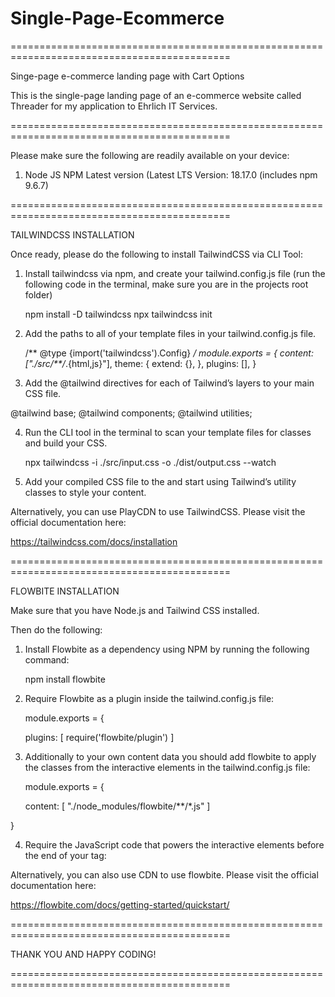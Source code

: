 # Single-Page-Ecommerce

============================================================================================

Singe-page e-commerce landing page with Cart Options 

This is the single-page landing page of an e-commerce website called Threader for my application to Ehrlich IT Services.

============================================================================================

Please make sure the following are readily available on your device:

1. Node JS NPM Latest version (Latest LTS Version: 18.17.0 (includes npm 9.6.7)

============================================================================================

TAILWINDCSS INSTALLATION

Once ready, please do the following to install TailwindCSS via CLI Tool:

1. Install tailwindcss via npm, and create your tailwind.config.js file (run the following code in the terminal, make sure you are in the projects root folder)

   npm install -D tailwindcss
   npx tailwindcss init

2. Add the paths to all of your template files in your tailwind.config.js file.
       
    /** @type {import('tailwindcss').Config} */
    module.exports = {
      content: ["./src/**/*.{html,js}"],
      theme: {
        extend: {},
      },
      plugins: [],
    }

3. Add the @tailwind directives for each of Tailwind’s layers to your main CSS file.

  @tailwind base;
  @tailwind components;
  @tailwind utilities;

4. Run the CLI tool in the terminal to scan your template files for classes and build your CSS.

   npx tailwindcss -i ./src/input.css -o ./dist/output.css --watch

5. Add your compiled CSS file to the <head> and start using Tailwind’s utility classes to style your content.

Alternatively, you can use PlayCDN to use TailwindCSS. Please visit the official documentation here:

https://tailwindcss.com/docs/installation


============================================================================================

FLOWBITE INSTALLATION

Make sure that you have Node.js and Tailwind CSS installed.

Then do the following:

1. Install Flowbite as a dependency using NPM by running the following command:

   npm install flowbite

2. Require Flowbite as a plugin inside the tailwind.config.js file:
   
     module.exports = {

    plugins: [
        require('flowbite/plugin')
    ]

3. Additionally to your own content data you should add flowbite to apply the classes from the interactive elements in the tailwind.config.js file:

   module.exports = {

    content: [
        "./node_modules/flowbite/**/*.js"
    ]

}

4. Require the JavaScript code that powers the interactive elements before the end of your <body> tag:
   
   <script src="../path/to/flowbite/dist/flowbite.min.js"></script>

Alternatively, you can also use CDN to use flowbite. Please visit the official documentation here:

https://flowbite.com/docs/getting-started/quickstart/

============================================================================================

THANK YOU AND HAPPY CODING!

============================================================================================



